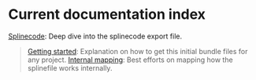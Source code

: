# Current documentation index

[Splinecode](./splinecode): Deep dive into the splinecode export file.
> [Getting started](./splinecode/getting-started.md): Explanation on how to get this initial bundle files for any project.
> [Internal mapping](./spline/internal-mapping.md): Best efforts on mapping how the splinefile works internally.
